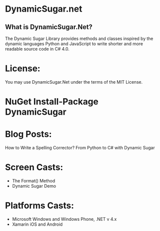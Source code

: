 DynamicSugar.net
===============

## What is DynamicSugar.Net?

  The Dynamic Sugar Library provides methods and classes inspired by the dynamic languages Python and JavaScript to write shorter and more readable source code in C# 4.0.

# License:
You may use DynamicSugar.Net under the terms of the MIT License.
  
# NuGet Install-Package DynamicSugar

# Blog Posts:
How to Write a Spelling Corrector? From Python to C# with Dynamic Sugar 
  
# Screen Casts: 
* The Format() Method
* Dynamic Sugar Demo

# Platforms Casts: 
* Microsoft Windows and Windows Phone, .NET v 4.x
* Xamarin iOS and Android
